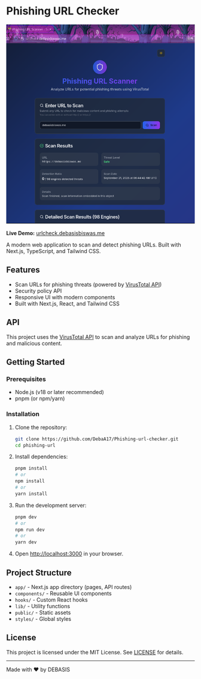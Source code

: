 
# Phishing URL Checker

![Demo](demo.png)

**Live Demo:** [urlcheck.debasisbiswas.me](https://urlcheck.debasisbiswas.me)

A modern web application to scan and detect phishing URLs. Built with Next.js, TypeScript, and Tailwind CSS.

## Features
- Scan URLs for phishing threats (powered by [VirusTotal API](https://docs.virustotal.com/docs/api-overview))
- Security policy API
- Responsive UI with modern components
- Built with Next.js, React, and Tailwind CSS


## API

This project uses the [VirusTotal API](https://docs.virustotal.com/docs/api-overview) to scan and analyze URLs for phishing and malicious content.

## Getting Started

### Prerequisites
- Node.js (v18 or later recommended)
- pnpm (or npm/yarn)

### Installation

1. Clone the repository:
   ```bash
   git clone https://github.com/DebaA17/Phishing-url-checker.git
   cd phishing-url
   ```
2. Install dependencies:
   ```bash
   pnpm install
   # or
   npm install
   # or
   yarn install
   ```
3. Run the development server:
   ```bash
   pnpm dev
   # or
   npm run dev
   # or
   yarn dev
   ```
4. Open [http://localhost:3000](http://localhost:3000) in your browser.

## Project Structure
- `app/` - Next.js app directory (pages, API routes)
- `components/` - Reusable UI components
- `hooks/` - Custom React hooks
- `lib/` - Utility functions
- `public/` - Static assets
- `styles/` - Global styles

## License

This project is licensed under the MIT License. See [LICENSE](LICENSE) for details.

---

Made with ❤️ by DEBASIS

